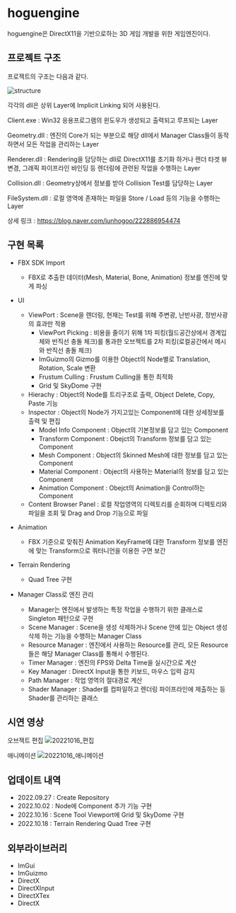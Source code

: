 # hoguengine
hoguengine은 DirectX11을 기반으로하는 3D 게임 개발을 위한 게임엔진이다.


## 프로젝트 구조

프로젝트의 구조는 다음과 같다.

![structure](https://user-images.githubusercontent.com/97880907/193234230-b50a2010-93e3-43b0-9de8-04e0f6835ce0.png)

각각의 dll은 상위 Layer에 Implicit Linking 되어 사용된다.

Client.exe : Win32 응용프로그램의 윈도우가 생성되고 출력되고 루프되는 Layer

Geometry.dll : 엔진의 Core가 되는 부분으로 해당 dll에서 Manager Class들이 동작하면서 모든 작업을 관리하는 Layer

Renderer.dll : Rendering을 담당하는 dll로 DirectX11를 초기화 하거나 렌더 타겟 뷰 변경, 그래픽 파이프라인 바인딩 등 렌더링에 관련된 작업을 수행하는 Layer

Collision.dll : Geometry상에서 정보를 받아 Collision Test를 담당하는 Layer

FileSystem.dll : 로컬 영역에 존재하는 파일을 Store / Load 등의 기능을 수행하는 Layer


상세 링크 : <https://blog.naver.com/junhogoo/222886954474>

## 구현 목록

* FBX SDK Import
  * FBX로 추출한 데이터(Mesh, Material, Bone, Animation) 정보를 엔진에 맞게 파싱

* UI
  * ViewPort : Scene을 렌더링, 현재는 Test를 위해 주변광, 난반사광, 정반사광의 효과만 적용
    * ViewPort Picking : 비용을 줄이기 위해 1차 피킹(월드공간상에서 경계입체와 반직선 충돌 체크)를 통과한 오브젝트를 2차 피킹(로컬공간에서 메시와 반직선 충돌 체크) 
    * ImGuizmo의 Gizmo를 이용한 Object의 Node별로 Translation, Rotation, Scale 변환  
    * Frustum Culling : Frustum Culling을 통한 최적화
    * Grid 및 SkyDome 구현
  * Hierachy : Object의 Node를 트리구조로 출력, Object Delete, Copy, Paste 기능 
  * Inspector : Object의 Node가 가지고있는 Component에 대한 상세정보를 출력 및 편집
    * Model Info Component : Object의 기본정보를 담고 있는 Component
    * Transform Component : Obejct의 Transform 정보를 담고 있는 Component
    * Mesh Component : Object의 Skinned Mesh에 대한 정보를 담고 있는 Component
    * Material Component : Object의 사용하는 Material의 정보를 담고 있는 Component
    * Animation Component : Obejct의 Animation을 Control하는 Component
  * Content Browser Panel : 로컬 작업영역의 디렉토리를 순회하며 디렉토리와 파일을 조회 및 Drag and Drop 기능으로 파일 

* Animation
  * FBX 기준으로 맞춰진 Animation KeyFrame에 대한 Transform 정보를 엔진에 맞는 Transform으로 쿼터니언을 이용한 구면 보간
  
* Terrain Rendering
  * Quad Tree 구현  
  
* Manager Class로 엔진 관리
  * Manager는 엔진에서 발생하는 특정 작업을 수행하기 위한 클래스로 Singleton 패턴으로 구현
  * Scene Manager : Scene을 생성 삭제하거나 Scene 안에 있는 Object 생성 삭제 하는 기능을 수행하는 Manager Class
  * Resource Manager : 엔진에서 사용하는 Resource를 관리, 모든 Resource들은 해당 Manager Class를 통해서 수행된다.
  * Timer Manager : 엔진의 FPS와 Delta Time을 실시간으로 계산
  * Key Manager : DirectX Input을 통한 키보드, 마우스 입력 감지
  * Path Manager : 작업 영역의 절대경로 계산
  * Shader Manager : Shader를 컴파일하고 렌더링 파이프라인에 제출하는 등 Shader를 관리하는 클래스
  

## 시연 영상

오브젝트 편집
![20221016_편집](https://user-images.githubusercontent.com/97880907/196042041-8ebd2c20-6d01-43e7-8d7e-f4a8347f1fdd.gif)

애니메이션
![20221016_애니메이션](https://user-images.githubusercontent.com/97880907/196042037-8d3d6ead-131c-4832-8ec7-988205129b36.gif)


## 업데이트 내역
- 2022.09.27 : Create Repository
- 2022.10.02 : Node에 Component 추가 기능 구현
- 2022.10.16 : Scene Tool Viewport에 Grid 및 SkyDome 구현
- 2022.10.18 : Terrain Rendering Quad Tree 구현


## 외부라이브러리
* ImGui
* ImGuizmo
* DirectX
* DirectXInput
* DirectXTex
* DirectX

